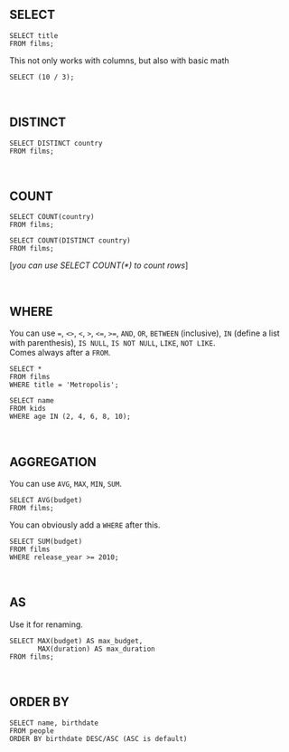 ## SELECT 
```
SELECT title
FROM films;
```
This not only works with columns, but also with basic math
```
SELECT (10 / 3);
```
<br/>

## DISTINCT
```
SELECT DISTINCT country
FROM films;
```

<br/>

## COUNT
```
SELECT COUNT(country)
FROM films;
```
```
SELECT COUNT(DISTINCT country)
FROM films;
```
[*you can use SELECT COUNT(\*) to count rows*]


<br/>

## WHERE
You can use `=`, `<>`, `<`, `>`, `<=`, `>=`, `AND`, `OR`, `BETWEEN` (inclusive), `IN` (define a list with parenthesis), `IS NULL`, `IS NOT NULL`, `LIKE`, `NOT LIKE`. \
Comes always after a `FROM`.
```
SELECT *
FROM films
WHERE title = 'Metropolis';
```
```
SELECT name
FROM kids
WHERE age IN (2, 4, 6, 8, 10);
```

<br/>

## AGGREGATION
You can use `AVG`, `MAX`, `MIN`, `SUM`.
```
SELECT AVG(budget)
FROM films;
```
You can obviously add a `WHERE` after this.
```
SELECT SUM(budget)
FROM films
WHERE release_year >= 2010;
```

<br/>

## AS
Use it for renaming.
```
SELECT MAX(budget) AS max_budget,
       MAX(duration) AS max_duration
FROM films;
```

<br/>

## ORDER BY
```
SELECT name, birthdate
FROM people
ORDER BY birthdate DESC/ASC (ASC is default)
```
